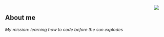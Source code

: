 
<img align="right" src="https://github.com/flawwa/flawwa/blob/main/beloved.gif">

## About me

<em>My mission: learning how to code before the sun explodes </em>

